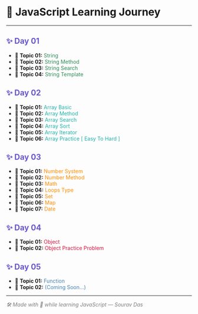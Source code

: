 <h1>📘 JavaScript Learning Journey</h1>

<hr>

<h2 style="color:#6A5ACD;">✨ <b>Day 01</b></h2>
<ul>
  <li>📌 <b>Topic 01:</b> <span style="color:#2E8B57;">String</span></li>
  <li>📌 <b>Topic 02:</b> <span style="color:#2E8B57;">String Method</span></li>
  <li>📌 <b>Topic 03:</b> <span style="color:#2E8B57;">String Search</span></li>
  <li>📌 <b>Topic 04:</b> <span style="color:#2E8B57;">String Template</span></li>
</ul>

<h2 style="color:#6A5ACD;">✨ <b>Day 02</b></h2>
<ul>
  <li>📌 <b>Topic 01:</b> <span style="color:#20B2AA;">Array Basic</span></li>
  <li>📌 <b>Topic 02:</b> <span style="color:#20B2AA;">Array Method</span></li>
  <li>📌 <b>Topic 03:</b> <span style="color:#20B2AA;">Array Search</span></li>
  <li>📌 <b>Topic 04:</b> <span style="color:#20B2AA;">Array Sort</span></li>
  <li>📌 <b>Topic 05:</b> <span style="color:#20B2AA;">Array Iterator</span></li>
  <li>📌 <b>Topic 06:</b> <span style="color:#20B2AA;">Array Practice [ Easy To Hard ] </span></li>
</ul>

<h2 style="color:#6A5ACD;">✨ <b>Day 03</b></h2>
<ul>
  <li>📌 <b>Topic 01:</b> <span style="color:#FF8C00;">Number System</span></li>
  <li>📌 <b>Topic 02:</b> <span style="color:#FF8C00;">Number Method</span></li>
  <li>📌 <b>Topic 03:</b> <span style="color:#FF8C00;">Math</span></li>
  <li>📌 <b>Topic 04:</b> <span style="color:#FF8C00;">Loops Type</span></li>
  <li>📌 <b>Topic 05:</b> <span style="color:#FF8C00;">Set</span></li>
  <li>📌 <b>Topic 06:</b> <span style="color:#FF8C00;">Map</span></li>
  <li>📌 <b>Topic 07:</b> <span style="color:#FF8C00;">Date</span></li>
</ul>

<h2 style="color:#6A5ACD;">✨ <b>Day 04</b></h2>
<ul>
  <li>📌 <b>Topic 01:</b> <span style="color:#DC143C;">Object</span></li>
  <li>📌 <b>Topic 02:</b> <span style="color:#DC143C;">Object Practice Problem</span></li>
</ul>

<h2 style="color:#6A5ACD;">✨ <b>Day 05</b></h2>
<ul>
  <li>📌 <b>Topic 01:</b> <span style="color:#4682B4;">Function</span></li>
  <li>📌 <b>Topic 02:</b> <span style="color:#4682B4;">(Coming Soon...)</span></li>
</ul>

<hr>
<p style="font-style: italic; color: gray;">🛠️ Made with 💛 while learning JavaScript — Sourav Das</p>
